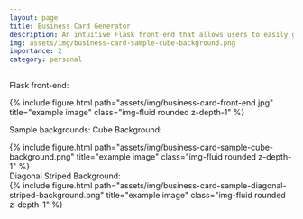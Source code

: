 ```yaml
---
layout: page
title: Business Card Generator
description: An intuitive Flask front-end that allows users to easily generate business cards with stunning backgrounds
img: assets/img/business-card-sample-cube-background.png
importance: 2
category: personal
---
```

Flask front-end:
<div class="row">
    <div class="col-sm mt-3 mt-md-0">
        {% include figure.html path="assets/img/business-card-front-end.jpg" title="example image" class="img-fluid rounded z-depth-1" %}
    </div>
</div>

Sample backgrounds:
Cube Background:
<div class="row">
    <div class="col-sm mt-3 mt-md-0">
        {% include figure.html path="assets/img/business-card-sample-cube-background.png" title="example image" class="img-fluid rounded z-depth-1" %}
    </div>
</div>
Diagonal Striped Background:
<div class="row">
    <div class="col-sm mt-3 mt-md-0">
        {% include figure.html path="assets/img/business-card-sample-diagonal-striped-background.png" title="example image" class="img-fluid rounded z-depth-1" %}
    </div>
</div>
